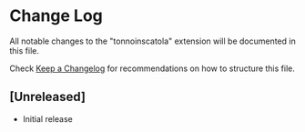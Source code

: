 # Change Log

All notable changes to the "tonnoinscatola" extension will be documented in this file.

Check [Keep a Changelog](http://keepachangelog.com/) for recommendations on how to structure this file.

## [Unreleased]

- Initial release
